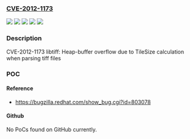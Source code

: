 ### [CVE-2012-1173](https://cve.mitre.org/cgi-bin/cvename.cgi?name=CVE-2012-1173)
![](https://img.shields.io/static/v1?label=Product&message=Red%20Hat%20Enterprise%20Linux%205&color=blue)
![](https://img.shields.io/static/v1?label=Product&message=Red%20Hat%20Enterprise%20Linux%206&color=blue)
![](https://img.shields.io/static/v1?label=Version&message=!%200%3A3.8.2-14.el5_8%20&color=brighgreen)
![](https://img.shields.io/static/v1?label=Version&message=!%200%3A3.9.4-5.el6_2%20&color=brighgreen)
![](https://img.shields.io/static/v1?label=Vulnerability&message=Heap-based%20Buffer%20Overflow&color=brighgreen)

### Description

CVE-2012-1173 libtiff: Heap-buffer overflow due to TileSize calculation when parsing tiff files

### POC

#### Reference
- https://bugzilla.redhat.com/show_bug.cgi?id=803078

#### Github
No PoCs found on GitHub currently.

